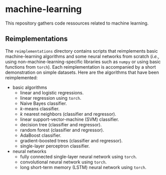 # machine-learning

This repository gathers code ressources related to machine learning.

## Reimplementations
The `reimplementations` directory contains scripts that reimplements basic machine-learning algorithms and some neural networks from scratch (_i.e._, using non-machine-learning-specific libraries such as `numpy` or using basic functions from `torch`). Each reimplementation is accompanied by a short demonstration on simple datasets. Here are the algorithms that have been reimplemented:
- basic algorithms
  - linear and logistic regressions.
  - linear regression using `torch`.
  - Naive Bayes classifier.
  - _k_-means classifier.
  - _k_ nearest neighbors (classifier and regressor).
  - linear support-vector-machine (SVM) classifier.
  - decision tree (classifier and regressor).
  - random forest (classifier and regressor).
  - AdaBoost classifier.
  - gradient-boosted trees (classifier and regressor).
  - single-layer perceptron classifier.
- neural networks
  - fully connected single-layer neural network using `torch`.
  - convolutional neural network using `torch`.
  - long short-term memory (LSTM) neural network using `torch`.
